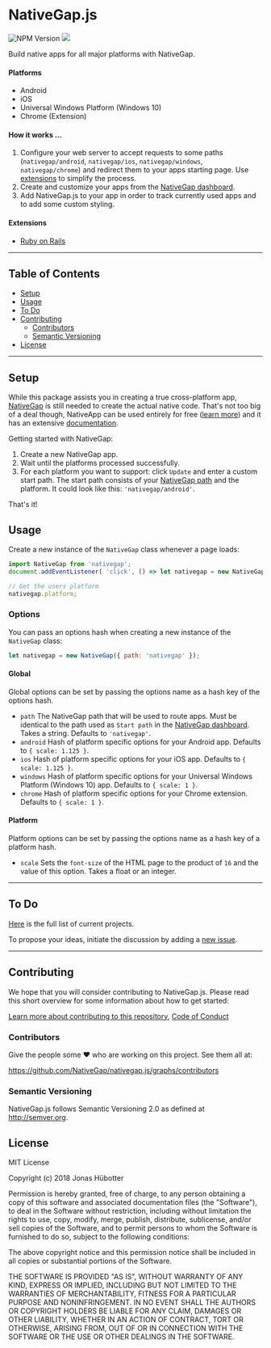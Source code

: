 # NativeGap.js

![NPM Version](https://img.shields.io/npm/v/nativegap.svg)
<img src="https://travis-ci.org/jonhue/nativegap.js.svg?branch=master" />

Build native apps for all major platforms with NativeGap.

#### Platforms

* Android
* iOS
* Universal Windows Platform (Windows 10)
* Chrome (Extension)

#### How it works ...

1. Configure your web server to accept requests to some paths (`nativegap/android`, `nativegap/ios`, `nativegap/windows`, `nativegap/chrome`) and redirect them to your apps starting page. Use [extensions](#extensions) to simplify the process.
2. Create and customize your apps from the [NativeGap dashboard](https://nativegap.com).
3. Add NativeGap.js to your app in order to track currently used apps and to add some custom styling.

#### Extensions

* [Ruby on Rails](https://github.com/jonhue/nativegap-rails)

---

## Table of Contents

* [Setup](#setup)
* [Usage](#usage)
* [To Do](#to-do)
* [Contributing](#contributing)
    * [Contributors](#contributors)
    * [Semantic Versioning](#semantic-versioning)
* [License](#license)

---

## Setup

While this package assists you in creating a true cross-platform app, [NativeGap](https://nativegap.com) is still needed to create the actual native code. That's not too big of a deal though, NativeApp can be used entirely for free ([learn more](https://nativegap.com/pricing)) and it has an extensive [documentation](https://nativegap.com/guide).

Getting started with NativeGap:

1. Create a new NativeGap app.
2. Wait until the platforms processed successfully.
3. For each platform you want to support: click `Update` and enter a custom start path. The start path consists of your [NativeGap path](#options) and the platform. It could look like this: `'nativegap/android'`.

That's it!

## Usage

Create a new instance of the `NativeGap` class whenever a page loads:

```javascript
import NativeGap from 'nativegap';
document.addEventListener( 'click', () => let nativegap = new NativeGap );

// Get the users platform
nativegap.platform;
```

### Options

You can pass an options hash when creating a new instance of the `NativeGap` class:

```javascript
let nativegap = new NativeGap({ path: 'nativegap' });
```

#### Global

Global options can be set by passing the options name as a hash key of the options hash.

* `path` The NativeGap path that will be used to route apps. Must be identical to the path used as `Start path` in the [NativeGap dashboard](https://nativegap.com). Takes a string. Defaults to `'nativegap'`.
* `android` Hash of platform specific options for your Android app. Defaults to `{ scale: 1.125 }`.
* `ios` Hash of platform specific options for your iOS app. Defaults to `{ scale: 1.125 }`.
* `windows` Hash of platform specific options for your Universal Windows Platform (Windows 10) app. Defaults to `{ scale: 1 }`.
* `chrome` Hash of platform specific options for your Chrome extension. Defaults to `{ scale: 1 }`.

#### Platform

Platform options can be set by passing the options name as a hash key of a platform hash.

* `scale` Sets the `font-size` of the HTML page to the product of `16` and the value of this option. Takes a float or an integer.

---

## To Do

[Here](https://github.com/NativeGap/nativegap.js/projects/1) is the full list of current projects.

To propose your ideas, initiate the discussion by adding a [new issue](https://github.com/NativeGap/nativegap.js/issues/new).

---

## Contributing

We hope that you will consider contributing to NativeGap.js. Please read this short overview for some information about how to get started:

[Learn more about contributing to this repository](CONTRIBUTING.md), [Code of Conduct](CODE_OF_CONDUCT.md)

### Contributors

Give the people some :heart: who are working on this project. See them all at:

https://github.com/NativeGap/nativegap.js/graphs/contributors

### Semantic Versioning

NativeGap.js follows Semantic Versioning 2.0 as defined at http://semver.org.

## License

MIT License

Copyright (c) 2018 Jonas Hübotter

Permission is hereby granted, free of charge, to any person obtaining a copy
of this software and associated documentation files (the "Software"), to deal
in the Software without restriction, including without limitation the rights
to use, copy, modify, merge, publish, distribute, sublicense, and/or sell
copies of the Software, and to permit persons to whom the Software is
furnished to do so, subject to the following conditions:

The above copyright notice and this permission notice shall be included in all
copies or substantial portions of the Software.

THE SOFTWARE IS PROVIDED "AS IS", WITHOUT WARRANTY OF ANY KIND, EXPRESS OR
IMPLIED, INCLUDING BUT NOT LIMITED TO THE WARRANTIES OF MERCHANTABILITY,
FITNESS FOR A PARTICULAR PURPOSE AND NONINFRINGEMENT. IN NO EVENT SHALL THE
AUTHORS OR COPYRIGHT HOLDERS BE LIABLE FOR ANY CLAIM, DAMAGES OR OTHER
LIABILITY, WHETHER IN AN ACTION OF CONTRACT, TORT OR OTHERWISE, ARISING FROM,
OUT OF OR IN CONNECTION WITH THE SOFTWARE OR THE USE OR OTHER DEALINGS IN THE
SOFTWARE.
